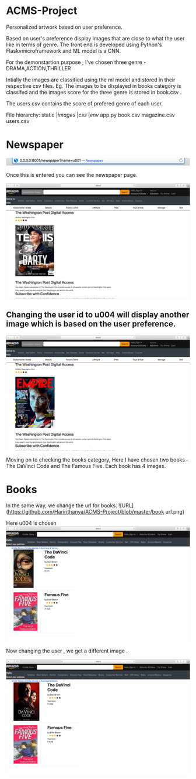 # ACMS-Project

Personalized artwork based on user preference.

Based on user's preference display images that are close to what the user like in terms of genre.
The front end is developed using Python's Flaskvmicroframework and ML model is a CNN.

For the demonstartion purpose , I've chosen three genre - DRAMA,ACTION,THRILLER

Intially the images are classified using the ml model and stored in their respective csv files. Eg. The images to be displayed in books category is classifed and the images score for the three genre is stored in book.csv .
 
 The users.csv contains the score of prefered genre of each user.

File hierarchy:
static
  |_images_
  |_css_
  |_env_
app.py
book.csv
magazine.csv
users.csv

# Newspaper

![URL](https://github.com/Haririthanya/ACMS-Project/blob/master/url.png) 

Once this is entered you can see the newspaper page.

![Newspaper](https://github.com/Haririthanya/ACMS-Project/blob/master/newspaper.png)

## Changing the user id to u004 will display another image which is based on the user preference.

![Newspaper-another user](https://github.com/Haririthanya/ACMS-Project/blob/master/newspaper2.png)

Moving on to checking the books category, Here I have chosen two books - The DaVinci Code and The Famous Five.
Each book has 4 images.

# Books

In the same way, we change the url for books.
![URL](https://github.com/Haririthanya/ACMS-Project/blob/master/book url.png)

Here u004 is chosen
![Book](https://github.com/Haririthanya/ACMS-Project/blob/master/book.png)

Now changing the user , we get a different image .

![Book2](https://github.com/Haririthanya/ACMS-Project/blob/master/book2.png)
